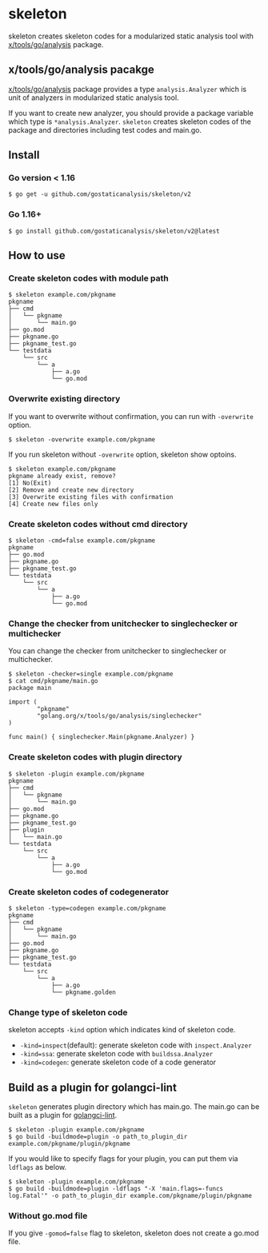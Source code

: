 # skeleton 

skeleton creates skeleton codes for a modularized static analysis tool with [x/tools/go/analysis](https://golang.org/x/tools/go/analysis) package.

## x/tools/go/analysis pacakge

[x/tools/go/analysis](https://golang.org/x/tools/go/analysis) package provides a type `analysis.Analyzer` which is unit of analyzers in modularized static analysis tool.

If you want to create new analyzer, you should provide a package variable which type is `*analysis.Analyzer`.
`skeleton` creates skeleton codes of the package and directories including test codes and main.go.

## Install

### Go version < 1.16

```
$ go get -u github.com/gostaticanalysis/skeleton/v2
```

### Go 1.16+

```
$ go install github.com/gostaticanalysis/skeleton/v2@latest
```

## How to use

### Create skeleton codes with module path

```
$ skeleton example.com/pkgname
pkgname
├── cmd
│   └── pkgname
│       └── main.go
├── go.mod
├── pkgname.go
├── pkgname_test.go
└── testdata
    └── src
        └── a
            ├── a.go
            └── go.mod
```

### Overwrite existing directory

If you want to overwrite without confirmation, you can run with `-overwrite` option.

```
$ skeleton -overwrite example.com/pkgname
```

If you run skeleton without `-overwrite` option, skeleton show optoins.
```
$ skeleton example.com/pkgname
pkgname already exist, remove?
[1] No(Exit)
[2] Remove and create new directory
[3] Overwrite existing files with confirmation
[4] Create new files only
```

### Create skeleton codes without cmd directory

```
$ skeleton -cmd=false example.com/pkgname
pkgname
├── go.mod
├── pkgname.go
├── pkgname_test.go
└── testdata
    └── src
        └── a
            ├── a.go
            └── go.mod
```

### Change the checker from unitchecker to singlechecker or multichecker

You can change the checker from unitchecker to singlechecker or multichecker.

```
$ skeleton -checker=single example.com/pkgname
$ cat cmd/pkgname/main.go
package main

import (
		"pkgname"
		"golang.org/x/tools/go/analysis/singlechecker"
)

func main() { singlechecker.Main(pkgname.Analyzer) }
```

### Create skeleton codes with plugin directory

```
$ skeleton -plugin example.com/pkgname
pkgname
├── cmd
│   └── pkgname
│       └── main.go
├── go.mod
├── pkgname.go
├── pkgname_test.go
├── plugin
│   └── main.go
└── testdata
    └── src
        └── a
            ├── a.go
            └── go.mod
```

### Create skeleton codes of codegenerator

```
$ skeleton -type=codegen example.com/pkgname
pkgname
├── cmd
│   └── pkgname
│       └── main.go
├── go.mod
├── pkgname.go
├── pkgname_test.go
└── testdata
    └── src
        └── a
            ├── a.go
            └── pkgname.golden
```

### Change type of skeleton code

skeleton accepts `-kind` option which indicates kind of skeleton code.

* `-kind=inspect`(default): generate skeleton code with `inspect.Analyzer`
* `-kind=ssa`: generate skeleton code with `buildssa.Analyzer`
* `-kind=codegen`: generate skeleton code of a code generator

## Build as a plugin for golangci-lint

`skeleton` generates plugin directory which has main.go.
The main.go can be built as a plugin for [golangci-lint](https://golangci-lint.run/contributing/new-linters/#how-to-add-a-private-linter-to-golangci-lint).

```
$ skeleton -plugin example.com/pkgname
$ go build -buildmode=plugin -o path_to_plugin_dir example.com/pkgname/plugin/pkgname
```

If you would like to specify flags for your plugin, you can put them via `ldflags` as below.

```
$ skeleton -plugin example.com/pkgname
$ go build -buildmode=plugin -ldflags "-X 'main.flags=-funcs log.Fatal'" -o path_to_plugin_dir example.com/pkgname/plugin/pkgname
```

### Without go.mod file

If you give `-gomod=false` flag to skeleton, skeleton does not create a go.mod file.
